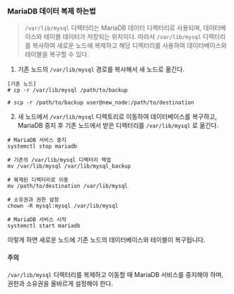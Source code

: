 ###  MariaDB 데이터 복제 하는법

> `/var/lib/mysql`  디렉터리는 MariaDB 데이터 디렉터리로 사용되며, 데이터베이스와 테이블 데이터가 저장되는 위치이다. 따라서 `/var/lib/mysql` 디렉터리를 복사하여 새로운 노드에 복제하고 해당 디렉터리를 사용하여 데이터베이스와 테이블을 복구할 수 있다.

1. 기존 노드의 `/var/lib/mysql` 경로를 복사해서 새 노드로 옮긴다.

```
[기존 노드]
# cp -r /var/lib/mysql /path/to/backup

# scp -r /path/to/backup user@new_node:/path/to/destination
```

2. 새 노드에서 `/var/lib/mysql` 디렉토리로 이동하여 데이터베이스를 복구하고, MariaDB 중지 후 기존 노드에서 받은 디렉터리를 `/var/lib/mysql` 로 옮긴다.

```
# MariaDB 서비스 중지
systemctl stop mariadb

# 기존의 /var/lib/mysql 디렉터리 백업
mv /var/lib/mysql /var/lib/mysql_backup

# 복제된 디렉터리로 이동
mv /path/to/destination /var/lib/mysql

# 소유권과 권한 설정
chown -R mysql:mysql /var/lib/mysql

# MariaDB 서비스 시작
systemctl start mariadb
```

이렇게 하면 새로운 노드에 기존 노드의 데이터베이스와 테이블이 복구됩니다. 

#### 주의

 `/var/lib/mysql` 디렉터리를 복제하고 이동할 때 MariaDB 서비스를 중지해야 하며, 권한과 소유권을 올바르게 설정해야 한다.
